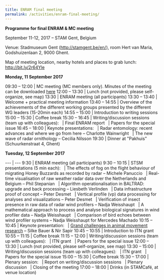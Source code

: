 ```yaml
---
title: ENRAM final meeting
permalink: /activities/enram-final-meeting/
---
```


**Programme for final ENRAM & MC meeting**

September 11-12, 2017 – STAM Gent, Belgium

Venue: Stadmuseum Gent (<http://stamgent.be/en/>), room Hert van Maria, Godshuizenlaan 2, 9000 Ghent.

Map of meeting location, nearby hotels and places to grab lunch: <http://bit.ly/2r64Yle>

**Monday, 11 September 2017**

09:30 – 12:00 | MC meeting (MC members only). Minutes of the meeting can be downloaded [here](/assets/documents/Cost-Action-ES1305_minutes-of-Ghent-MC-meeting_Sep-2017.pdf)
12:00 – 13:30 | Lunch (not provided, please self-organize, see map)
13:30 | ENRAM meeting (all participants)
13:30 – 13:40 | Welcome + practical meeting information
13:40 – 14:55 | Overview of the achievements of the different working groups presented by the different WG leaders (15-20min each)
14:55 – 15:00 | Introduction to writing sessions
15:00 – 15:30 | Coffee break
15:30 – 16:45 | Writing/discussion sessions (team up with colleagues):
&nbsp; | Final ENRAM report
&nbsp; | Papers for the special issue
16:45 – 18:00 | Keynote presentations:
&nbsp; | Radar entomology: recent advances and where we go from here – Charlotte Wainwright
&nbsp; | The new wave of radar ornithology – Cecilia Nilsson
19:30 | Dinner at "Pakhuis" (Schuurkenstraat 4, Ghent)

**Tuesday, 12 September 2017**

--- | ---
9:30 | ENRAM meeting (all participants)
9:30 – 10:15 | STSM presentations (5 min each):
&nbsp; | The effects of fog on the flight behaviour of migrating Honey Buzzards as recorded by radar – Michele Panuccio
&nbsp; | Real-time visualisation of raw weather radar data over the Netherlands and Belgium – Phil Stepanian
&nbsp; | Algorithm operationalisation in BALTRAD: upgrade and back processing – Liesbeth Verlinden
&nbsp; | Data infrastructure proof of concept – Peter Desmet
&nbsp; | Vertical profile (vp) data processing for analyses and visualizations – Peter Desmet
&nbsp; | Verification of insect presence in raw data of radar wind profilers – Nadja Weisshaupt
&nbsp; | A mathematical approach to process and analyse biological signatures in wind profiler data – Nadja Weisshaupt
&nbsp; | Comparison of bird echoes between wind profiler systems – Nadja Weisshaupt for Mercedes Machado
10:15 – 10:45 | Keynote presentation:
&nbsp; | [Grand challenges in animal movement research](/assets/documents/2017-ENRAM-Meeting-Ghent-SilkeNir_lowres.pdf) – Silke Bauer & Nir Sapir
10:45 – 10:55 | Introduction to ITN grant
10:55 – 11:15 | Coffee break
11:15 – 12:00 | Writing/discussion sessions (team up with colleagues):
&nbsp; | ITN grant
&nbsp; | Papers for the special issue
12:00 – 13:30 | Lunch (not provided, please self-organize, see map)
13:30 – 15:00 | Writing/discussion sessions (team up with colleagues):
&nbsp; | ITN grant
&nbsp; | Papers for the special issue
15:00 – 15:30 | Coffee break
15:30 – 17:00 | Plenary session:
&nbsp; | Report on writing/discussion sessions
&nbsp; | Plenary discussion
&nbsp; | Closing of the meeting
17:00 – 18:00 | Drinks (in STAMCafé, at venue location)
